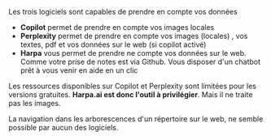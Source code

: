 Les trois logiciels sont capables de prendre en compte vos données
-  **Copilot** permet de prendre en compte vos images locales
-  **Perplexity** permet de prendre en compte vos images (locales) , vos textes, pdf et vos données sur le web (si copilot activé)
-  **Harpa** vous permet de prendre ne compte vos données sur le web. Comme votre prise de notes est via Github. Vous disposer d'un chatbot prêt à vous venir en aide en un clic

  Les ressources disponibles sur Copilot et Perplexity sont limitées pour les versions gratuites. **Harpa.ai est donc l'outil à privilégier**. Mais il ne traite pas les images.

  La navigation dans les arborescences d'un répertoire sur le web, ne semble possible par aucun des logiciels.
